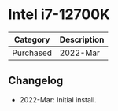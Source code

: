 # Intel i7-12700K

| Category          | Description           |
|-------------------|-----------------------|
| Purchased         | 2022-Mar              |

## Changelog
- 2022-Mar: Initial install.
